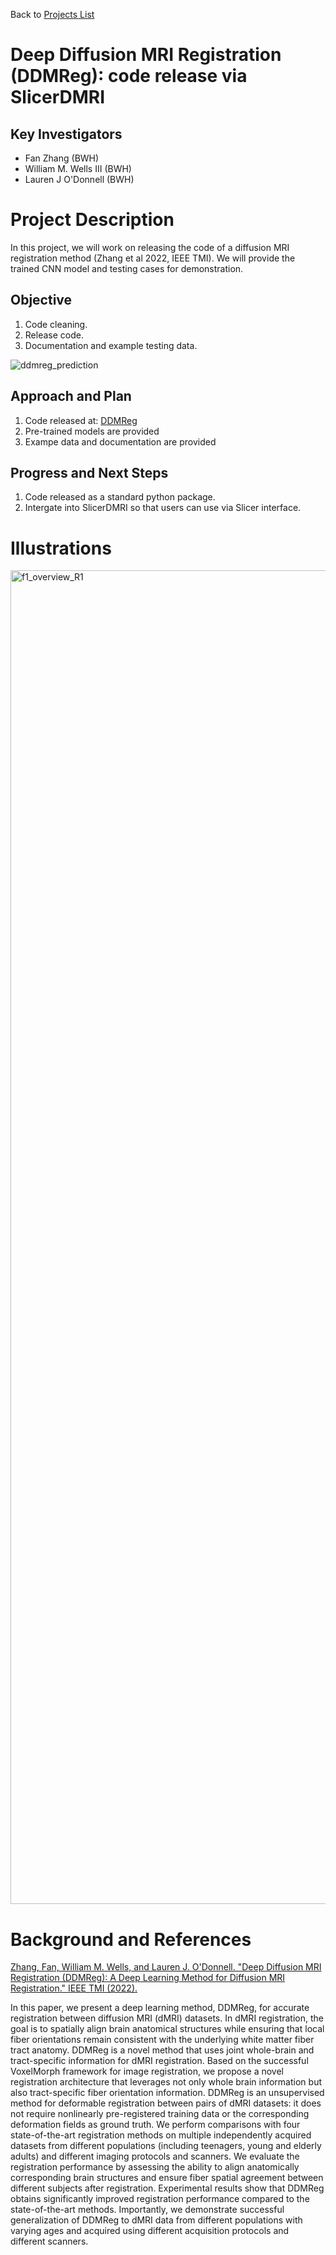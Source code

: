 Back to [Projects List](../../README.md#ProjectsList)

# Deep Diffusion MRI Registration (DDMReg): code release via SlicerDMRI

## Key Investigators

- Fan Zhang (BWH)
- William M. Wells III (BWH)
- Lauren J O'Donnell (BWH)

# Project Description

<!-- Add a short paragraph describing the project. -->

In this project, we will work on releasing the code of a diffusion MRI registration method (Zhang et al 2022, IEEE TMI). We will provide the trained CNN model and testing cases for demonstration.

## Objective

<!-- Describe here WHAT you would like to achieve (what you will have as end result). -->

1. Code cleaning.
1. Release code.
1. Documentation and example testing data.

![ddmreg_prediction](https://user-images.githubusercontent.com/7855446/150069553-86a8a899-a8d6-47a6-8609-949b895dfd60.png)

## Approach and Plan

<!-- Describe here HOW you would like to achieve the objectives stated above. -->

1. Code released at: [DDMReg](https://github.com/SlicerDMRI/DDMReg.git)
2. Pre-trained models are provided
3. Exampe data and documentation are provided

## Progress and Next Steps

<!-- Update this section as you make progress, describing of what you have ACTUALLY DONE. If there are specific steps that you could not complete then you can describe them here, too. -->

1. Code released as a standard python package.
2. Intergate into SlicerDMRI so that users can use via Slicer interface.

# Illustrations

<!-- Add pictures and links to videos that demonstrate what has been accomplished.
![Description of picture](Example2.jpg)
![Some more images](Example2.jpg)
-->

<img width="2134" alt="f1_overview_R1" src="https://user-images.githubusercontent.com/7855446/149539700-13fe5fba-9465-4498-a765-a5d4d67af899.png">

# Background and References

<!-- If you developed any software, include link to the source code repository. If possible, also add links to sample data, and to any relevant publications. -->

[Zhang, Fan, William M. Wells, and Lauren J. O'Donnell. "Deep Diffusion MRI Registration (DDMReg): A Deep Learning Method for Diffusion MRI Registration." IEEE TMI (2022).](https://ieeexplore.ieee.org/document/9665765)

In this paper, we present a deep learning method, DDMReg, for accurate registration between diffusion MRI (dMRI) datasets. In dMRI registration, the goal is to spatially align brain anatomical structures while ensuring that local fiber orientations remain consistent with the underlying white matter fiber tract anatomy. DDMReg is a novel method that uses joint whole-brain and tract-specific information for dMRI registration. Based on the successful VoxelMorph framework for image registration, we propose a novel registration architecture that leverages not only whole brain information but also tract-specific fiber orientation information. DDMReg is an unsupervised method for deformable registration between pairs of dMRI datasets: it does not require nonlinearly pre-registered training data or the corresponding deformation fields as ground truth. We perform comparisons with four state-of-the-art registration methods on multiple independently acquired datasets from different populations (including teenagers, young and elderly adults) and different imaging protocols and scanners. We evaluate the registration performance by assessing the ability to align anatomically corresponding brain structures and ensure fiber spatial agreement between different subjects after registration. Experimental results show that DDMReg obtains significantly improved registration performance compared to the state-of-the-art methods. Importantly, we demonstrate successful generalization of DDMReg to dMRI data from different populations with varying ages and acquired using different acquisition protocols and different scanners.
